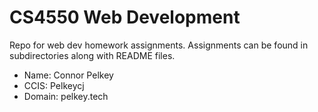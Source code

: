 # CS4550 Web Development

Repo for web dev homework assignments.
Assignments can be found in subdirectories along with README files.

- Name: Connor Pelkey
- CCIS: Pelkeycj
- Domain: pelkey.tech
